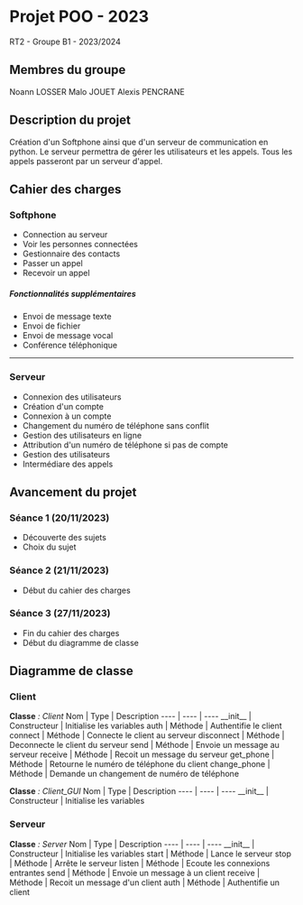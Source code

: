 # Projet POO - 2023
RT2 - Groupe B1 - 2023/2024

## Membres du groupe

Noann LOSSER
Malo JOUET
Alexis PENCRANE

## Description du projet

Création d'un Softphone ainsi que d'un serveur de communication en python.
Le serveur permettra de gérer les utilisateurs et les appels.
Tous les appels passeront par un serveur d'appel.

## Cahier des charges

### Softphone

- Connection au serveur
- Voir les personnes connectées
- Gestionnaire des contacts
- Passer un appel
- Recevoir un appel

##### Fonctionnalités supplémentaires

- Envoi de message texte
- Envoi de fichier
- Envoi de message vocal
- Conférence téléphonique

--------------------


### Serveur

- Connexion des utilisateurs
- Création d'un compte
- Connexion à un compte
- Changement du numéro de téléphone sans conflit
- Gestion des utilisateurs en ligne
- Attribution d'un numéro de téléphone si pas de compte
- Gestion des utilisateurs
- Intermédiare des appels



## Avancement du projet

### Séance 1 (20/11/2023)

- Découverte des sujets
- Choix du sujet

### Séance 2 (21/11/2023)

- Début du cahier des charges

### Séance 3 (27/11/2023)

- Fin du cahier des charges
- Début du diagramme de classe







## Diagramme de classe

### Client

**Classe** *: Client*
Nom             | Type          | Description
----            | ----          | ----
\_\_init\_\_    | Constructeur  | Initialise les variables
auth            | Méthode       | Authentifie le client
connect         | Méthode       | Connecte le client au serveur
disconnect      | Méthode       | Deconnecte le client du serveur
send            | Méthode       | Envoie un message au serveur
receive         | Méthode       | Recoit un message du serveur
get\_phone      | Méthode       | Retourne le numéro de téléphone du client
change\_phone   | Méthode       | Demande un changement de numéro de téléphone

**Classe** *: Client\_GUI*
Nom             | Type          | Description
----            | ----          | ----
\_\_init\_\_    | Constructeur  | Initialise les variables


### Serveur

**Classe** *: Server*
Nom             | Type          | Description
----            | ----          | ----
\_\_init\_\_    | Constructeur  | Initialise les variables
start           | Méthode       | Lance le serveur
stop            | Méthode       | Arrête le serveur
listen          | Méthode       | Ecoute les connexions entrantes
send            | Méthode       | Envoie un message à un client
receive         | Méthode       | Recoit un message d'un client
auth            | Méthode       | Authentifie un client





